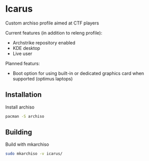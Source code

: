 # Icarus

Custom archiso profile aimed at CTF players

Current features (in addition to releng profile):
- Archstrike repository enabled
- KDE desktop
- Live user

Planned featurs:
- Boot option for using built-in or dedicated graphics card when supported (optimus laptops)

## Installation

Install archiso

```bash
pacman -S archiso

```

## Building

Build with mkarchiso

```bash
sudo mkarchiso -v icarus/
```
